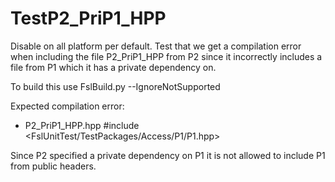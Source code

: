 # TestP2_PriP1_HPP

Disable on all platform per default.
Test that we get a compilation error when including the file P2_PriP1_HPP from P2 since it incorrectly includes a file from P1 which it has a private dependency on.

To build this use FslBuild.py --IgnoreNotSupported

Expected compilation error:

- P2_PriP1_HPP.hpp
  #include <FslUnitTest/TestPackages/Access/P1/P1.hpp>

Since P2 specified a private dependency on P1 it is not allowed to include P1 from public headers.
